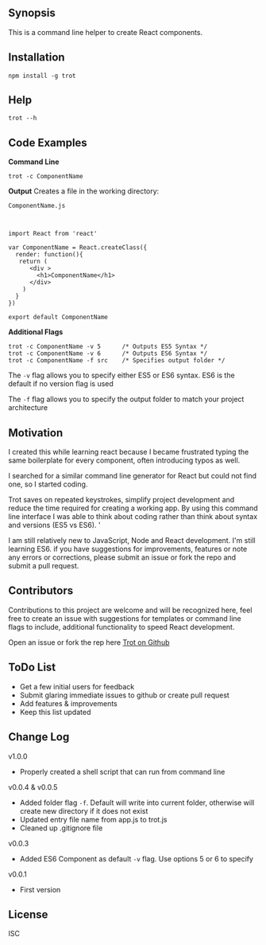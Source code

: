 ## Synopsis

This is a command line helper to create React components.

## Installation

    npm install -g trot

## Help

    trot --h

## Code Examples

**Command Line**

    trot -c ComponentName

**Output**
Creates a file in the working directory:

    ComponentName.js



    import React from 'react'

    var ComponentName = React.createClass({
      render: function(){
       return (
          <div >
            <h1>ComponentName</h1>
          </div>
        )
      }
    })

    export default ComponentName

**Additional Flags**

    trot -c ComponentName -v 5      /* Outputs ES5 Syntax */
    trot -c ComponentName -v 6      /* Outputs ES6 Syntax */
    trot -c ComponentName -f src    /* Specifies output folder */

The ```-v``` flag allows you to specify either ES5 or ES6 syntax.
ES6 is the default if no version flag is used

The ```-f``` flag allows you to specify the output folder to match your project architecture


## Motivation

I created this while learning react because I became frustrated typing the same boilerplate for every component, often introducing typos as well.

I searched for a similar command line generator for React but could not find one, so I started coding.

Trot saves on repeated keystrokes, simplify project development and reduce the time required for creating a working app.
By using this command line interface I was able to think about coding rather than think about syntax and versions (ES5 vs ES6). '

I am still relatively new to JavaScript, Node and React development.  I'm still learning ES6. if you have suggestions for improvements, features or note any errors or corrections, please submit an issue or fork the repo and submit a pull request.




## Contributors

Contributions to this project are welcome and will be recognized here,
feel free to create an issue with suggestions for templates or command line flags to include,
additional functionality to speed React development.

Open an issue or fork the rep here [Trot on Github](https://github.com/AdventureBear/trot "Trot on Github")


## ToDo List

* Get a few initial users for feedback
* Submit glaring immediate issues to github or create pull request
* Add features & improvements
* Keep this list updated

## Change Log
v1.0.0
* Properly created a shell script that can run from command line

v0.0.4 & v0.0.5
* Added folder flag ```-f```.  Default will write into current folder, otherwise will create new directory if it does not exist
* Updated entry file name from app.js to trot.js
* Cleaned up .gitignore file

v0.0.3
* Added ES6 Component as default ```-v``` flag. Use options 5 or 6 to specify

v0.0.1
* First version

## License

ISC